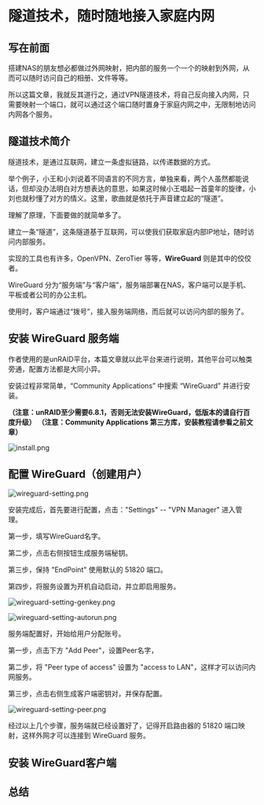 # 隧道技术，随时随地接入家庭内网

## 写在前面

搭建NAS的朋友想必都做过外网映射，把内部的服务一个一个的映射到外网，从而可以随时访问自己的相册、文件等等。

所以这篇文章，我就反其道行之，通过VPN隧道技术，将自己反向接入内网，只需要映射一个端口，就可以通过这个端口随时置身于家庭内网之中，无限制地访问内网各个服务。





## 隧道技术简介

隧道技术，是通过互联网，建立一条虚拟链路，以传递数据的方式。



举个例子，小王和小刘说着不同语言的不同方言，单独来看，两个人虽然都能说话，但却没办法明白对方想表达的意思，如果这时候小王唱起一首童年的旋律，小刘也就秒懂了对方的情义。这里，歌曲就是依托于声音建立起的“隧道”。



理解了原理，下面要做的就简单多了。



建立一条“隧道”，这条隧道基于互联网，可以使我们获取家庭内部IP地址，随时访问内部服务。

实现的工具也有许多，OpenVPN、ZeroTier 等等，**WireGuard** 则是其中的佼佼者。

WireGuard 分为“服务端”与“客户端”，服务端部署在NAS，客户端可以是手机、平板或者公司的办公主机。



使用时，客户端通过“拨号”，接入服务端网络，而后就可以访问内部的服务了。





## 安装 WireGuard 服务端

作者使用的是unRAID平台，本篇文章就以此平台来进行说明，其他平台可以触类旁通，配置方法都是大同小异。



安装过程非常简单，“Community Applications” 中搜索 “WireGuard” 并进行安装。

**（注意：unRAID至少需要6.8.1，否则无法安装WireGuard，低版本的请自行百度升级）** **（注意：Community Applications 第三方库，安装教程请参看之前文章）**



![install.png](D:\codes\john123951.github.io\images\blog\2020-03-25-wireguard\install.png)





## 配置 WireGuard（创建用户）

![wireguard-setting.png](D:\codes\john123951.github.io\images\blog\2020-03-25-wireguard\wireguard-setting.png)



安装完成后，首先要进行配置，点击："Settings" -- "VPN Manager" 进入管理。

第一步，填写WireGuard名字。

第二步，点击右侧按钮生成服务端秘钥。

第三步，保持 "EndPoint" 使用默认的 51820 端口。

第四步，将服务设置为开机自动启动，并立即启用服务。



![wireguard-setting-genkey.png](D:\codes\john123951.github.io\images\blog\2020-03-25-wireguard\wireguard-setting-genkey.png)

![wireguard-setting-autorun.png](D:\codes\john123951.github.io\images\blog\2020-03-25-wireguard\wireguard-setting-autorun.png)



服务端配置好，开始给用户分配账号。

第一步，点击下方 "Add Peer"，设置Peer名字，

第二步，将 "Peer type of access" 设置为 "access to LAN"，这样才可以访问内网服务。

第三步，点击右侧生成客户端密钥对，并保存配置。



![wireguard-setting-peer.png](D:\codes\john123951.github.io\images\blog\2020-03-25-wireguard\wireguard-setting-peer.png)



经过以上几个步骤，服务端就已经设置好了，记得开启路由器的 51820 端口映射，这样外网才可以连接到 WireGuard 服务。





## 安装 WireGuard客户端





## 总结
